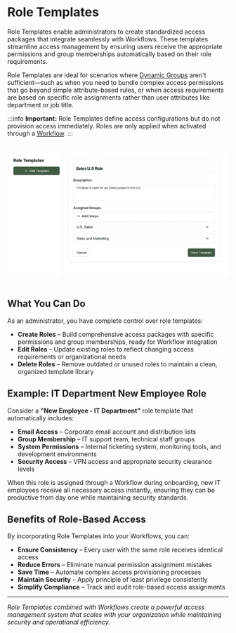 # Role Templates

Role Templates enable administrators to create standardized access packages that integrate seamlessly with Workflows. These templates streamline access management by ensuring users receive the appropriate permissions and group memberships automatically based on their role requirements.

Role Templates are ideal for scenarios where [Dynamic Groups](https://docs.adcyma.com/v1/administration/Lifecycle%20Management/dynamicgroups) aren't sufficient—such as when you need to bundle complex access permissions that go beyond simple attribute-based rules, or when access requirements are based on specific role assignments rather than user attributes like department or job title.

:::info
**Important:** Role Templates define access configurations but do not provision access immediately. Roles are only applied when activated through a [Workflow](https://docs.adcyma.com/v1/workflows).
:::

<br/>
<img src="/img/RoleTemplates.webp" style={{ maxWidth: '1400px', height: 'auto', border: '2px solid black', borderRadius: '5px' }} />
<br/><br/>

## What You Can Do

As an administrator, you have complete control over role templates:

* **Create Roles** – Build comprehensive access packages with specific permissions and group memberships, ready for Workflow integration
* **Edit Roles** – Update existing roles to reflect changing access requirements or organizational needs
* **Delete Roles** – Remove outdated or unused roles to maintain a clean, organized template library

## Example: IT Department New Employee Role

Consider a **"New Employee - IT Department"** role template that automatically includes:

* **Email Access** – Corporate email account and distribution lists
* **Group Membership** – IT support team, technical staff groups
* **System Permissions** – Internal ticketing system, monitoring tools, and development environments
* **Security Access** – VPN access and appropriate security clearance levels

When this role is assigned through a Workflow during onboarding, new IT employees receive all necessary access instantly, ensuring they can be productive from day one while maintaining security standards.

## Benefits of Role-Based Access

By incorporating Role Templates into your Workflows, you can:

* **Ensure Consistency** – Every user with the same role receives identical access
* **Reduce Errors** – Eliminate manual permission assignment mistakes
* **Save Time** – Automate complex access provisioning processes
* **Maintain Security** – Apply principle of least privilege consistently
* **Simplify Compliance** – Track and audit role-based access assignments

---

*Role Templates combined with Workflows create a powerful access management system that scales with your organization while maintaining security and operational efficiency.*